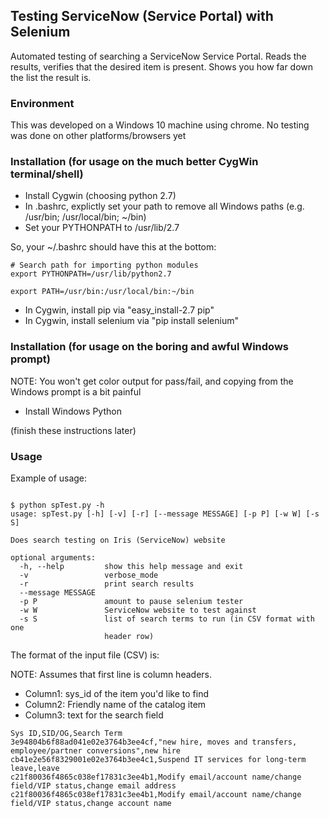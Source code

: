 ## Testing ServiceNow (Service Portal) with Selenium

Automated testing of searching a ServiceNow Service Portal.  Reads the results, verifies that the desired item is present.  Shows you how far down the list the result is.


### Environment

This was developed on a Windows 10 machine using chrome.  No testing was done on other platforms/browsers yet

### Installation (for usage on the much better CygWin terminal/shell)

- Install Cygwin (choosing python 2.7)
- In .bashrc, explictly set your path to remove all Windows paths (e.g. /usr/bin; /usr/local/bin; ~/bin)
- Set your PYTHONPATH to /usr/lib/2.7

So, your ~/.bashrc should have this at the bottom:

```
# Search path for importing python modules
export PYTHONPATH=/usr/lib/python2.7

export PATH=/usr/bin:/usr/local/bin:~/bin
```


- In Cygwin, install pip via "easy_install-2.7 pip"
- In Cygwin, install selenium via "pip install selenium"


### Installation (for usage on the boring and awful Windows prompt)

NOTE: You won't get color output for pass/fail, and copying from the Windows prompt is a bit painful

- Install Windows Python

(finish these instructions later)


### Usage


Example of usage:

```

$ python spTest.py -h
usage: spTest.py [-h] [-v] [-r] [--message MESSAGE] [-p P] [-w W] [-s S]

Does search testing on Iris (ServiceNow) website

optional arguments:
  -h, --help         show this help message and exit
  -v                 verbose_mode
  -r                 print search results
  --message MESSAGE
  -p P               amount to pause selenium tester
  -w W               ServiceNow website to test against
  -s S               list of search terms to run (in CSV format with one
                     header row)
```

The format of the input file (CSV) is:

NOTE: Assumes that first line is column headers.  

- Column1: sys_id of the item you'd like to find
- Column2: Friendly name of the catalog item 
- Column3: text for the search field

```
Sys ID,SID/OG,Search Term
3e94804b6f88ad041e02e3764b3ee4cf,"new hire, moves and transfers, employee/partner conversions",new hire
cb41e2e56f8329001e02e3764b3ee4c1,Suspend IT services for long-term leave,leave
c21f80036f4865c038ef17831c3ee4b1,Modify email/account name/change field/VIP status,change email address
c21f80036f4865c038ef17831c3ee4b1,Modify email/account name/change field/VIP status,change account name
```

